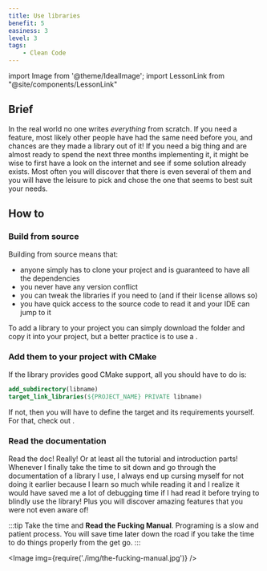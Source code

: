 ```yaml
---
title: Use libraries
benefit: 5
easiness: 3
level: 3
tags:
    - Clean Code
---
```

import Image from '@theme/IdealImage';
import LessonLink from "@site/components/LessonLink"

## Brief

In the real world no one writes *everything* from scratch. If you need a feature, most likely other people have had the same need before you, and chances are they made a library out of it! If you need a big thing and are almost ready to spend the next three months implementing it, it might be wise to first have a look on the internet and see if some solution already exists. Most often you will discover that there is even several of them and you will have the leisure to pick and chose the one that seems to best suit your needs.

## How to

### Build from source

Building from source means that:
- anyone simply has to clone your project and is guaranteed to have all the dependencies
- you never have any version conflict
- you can tweak the libraries if you need to (and if their license allows so)
- you have quick access to the source code to read it and your IDE can jump to it

To add a library to your project you can simply download the folder and copy it into your project, but a better practice is to use a <LessonLink text="Git submodule" slug="git-submodules"/>.

### Add them to your project with CMake

If the library provides good CMake support, all you should have to do is:
```cmake
add_subdirectory(libname)
target_link_libraries(${PROJECT_NAME} PRIVATE libname)
```

If not, then you will have to define the target and its requirements yourself. For that, check out <LessonLink text="the lesson on CMake for library authors" slug="cmake" anchor="#cmake-for-library-authors"/>.

### Read the documentation

Read the doc! Really! Or at least all the tutorial and introduction parts!<br/>
Whenever I finally take the time to sit down and go through the documentation of a library I use, I always end up cursing myself for not doing it earlier because I learn so much while reading it and I realize it would have saved me a lot of debugging time if I had read it before trying to blindly use the library! Plus you will discover amazing features that you were not even aware of!

:::tip
Take the time and **Read the Fucking Manual**. Programing is a slow and patient process. You will save time later down the road if you take the time to do things properly from the get go.
:::

<Image img={require('./img/the-fucking-manual.jpg')} />